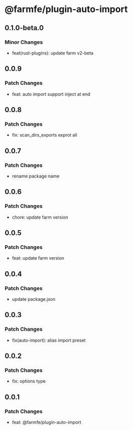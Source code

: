 # @farmfe/plugin-auto-import

## 0.1.0-beta.0

### Minor Changes

- feat(rust-plugins): update farm v2-beta

## 0.0.9

### Patch Changes

- feat: auto import support inject at end

## 0.0.8

### Patch Changes

- fix: scan_dirs_exports exprot all

## 0.0.7

### Patch Changes

- rename package name

## 0.0.6

### Patch Changes

- chore: update farm version

## 0.0.5

### Patch Changes

- feat: update farm version

## 0.0.4

### Patch Changes

- update package.json

## 0.0.3

### Patch Changes

- fix(auto-import): alias import preset

## 0.0.2

### Patch Changes

- fix: options type

## 0.0.1

### Patch Changes

- feat: @farmfe/plugin-auto-import
